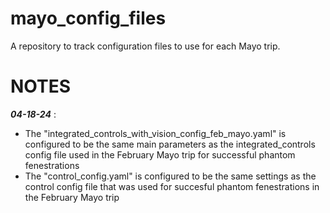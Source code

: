 # mayo_config_files
A repository to track configuration files to use for each Mayo trip.

# NOTES

**_04-18-24_** : 
  * The "integrated_controls_with_vision_config_feb_mayo.yaml" is configured to be the same main parameters as the integrated_controls config file used in the February Mayo trip for successful phantom fenestrations 
  * The "control_config.yaml" is configured to be the same settings as the control config file that was used for succesful phantom fenestrations in the February Mayo trip

